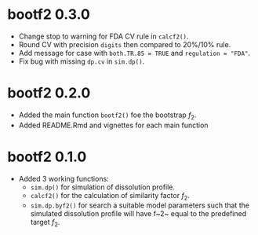 # bootf2 0.3.0

* Change stop to warning for FDA CV rule in `calcf2()`.
* Round CV with precision `digits` then compared to 20%/10% rule.
* Add message for case with `both.TR.85 = TRUE` and `regulation = "FDA"`.
* Fix bug with missing `dp.cv` in `sim.dp()`.

# bootf2 0.2.0

* Added the main function `bootf2()` foe the bootstrap $f_2$.
* Added README.Rmd and vignettes for each main function

# bootf2 0.1.0

* Added 3 working functions:
    - `sim.dp()` for simulation of dissolution profile.
    - `calcf2()` for the calculation of similarity factor $f_2$.
    - `sim.dp.byf2()` for search a suitable model parameters such that the 
      simulated dissolution profile will have f~2~ equal to the predefined 
      target $f_2$. 

